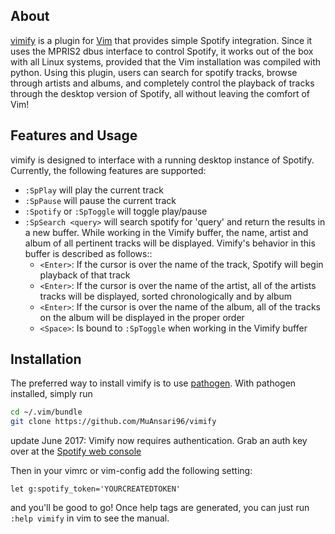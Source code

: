 ## About
[vimify](https://github.com/MuAnsari96/vimify) is a plugin for [Vim](https://github.com/vim/vim) that provides simple Spotify integration. Since it uses the MPRIS2 dbus interface to control Spotify, it works out of the box with all Linux systems, provided that the Vim installation was compiled with python. Using this plugin, users can search for spotify tracks, browse through artists and albums, and completely control the playback of tracks through the desktop version of Spotify, all without leaving the comfort of Vim!

## Features and Usage
vimify is designed to interface with a running desktop instance of Spotify. Currently, the following features are supported:

* `:SpPlay` will play the current track
* `:SpPause` will pause the current track
* `:Spotify` or `:SpToggle` will toggle play/pause
* `:SpSearch <query>` will search spotify for 'query' and return the results in a new buffer. While working in the Vimify buffer, the name, artist and album of all pertinent tracks will be displayed. Vimify's behavior in this buffer is described as follows::
    * `<Enter>`: If the cursor is over the name of the track, Spotify will begin playback of that track
    * `<Enter>`: If the cursor is over the name of the artist, all of the artists tracks will be displayed, sorted chronologically and by album
    * `<Enter>`: If the cursor is over the name of the album, all of the tracks on the album will be displayed in the proper order 
    * `<Space>`: Is bound to `:SpToggle` when working in the Vimify buffer

## Installation 
The preferred way to install vimify is to use [pathogen](https://github.com/tpope/vim-pathogen). With pathogen installed, simply run
```bash
cd ~/.vim/bundle
git clone https://github.com/MuAnsari96/vimify
```
update June 2017: Vimify now requires authentication.
Grab an auth key over at the [Spotify web console](https://developer.spotify.com/web-api/console/get-search-item/)

Then in your vimrc or vim-config add the following setting:

```
let g:spotify_token='YOURCREATEDTOKEN'
```

and you'll be good to go! Once help tags are generated, you can just run `:help vimify` in vim to see the manual.

